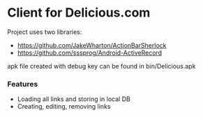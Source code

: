 # Client for Delicious.com

Project uses two libraries:

- https://github.com/JakeWharton/ActionBarSherlock
- https://github.com/sssprog/Android-ActiveRecord

apk file created with debug key can be found in bin/Delicious.apk

### Features

- Loading all links and storing in local DB
- Creating, editing, removing links